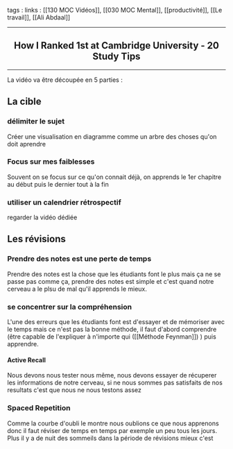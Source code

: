 tags : 
links : [[130 MOC Vidéos]], [[030 MOC Mental]], [[productivité]], [[Le travail]], [[Ali Abdaal]]

****

<h2 style="text-align: center;"> How I Ranked 1st at Cambridge University - 20 Study Tips </h2>

****



La vidéo va être découpée en 5 parties :

## La cible

### délimiter le sujet

Créer une visualisation en diagramme comme un arbre des choses qu'on doit aprendre

### Focus sur mes faiblesses 

Souvent on se focus sur ce qu'on connait déjà, on apprends le 1er chapitre au début puis le dernier tout à la fin

### utiliser un calendrier rétrospectif

regarder la vidéo dédiée

## Les révisions

### Prendre des notes est une perte de temps

Prendre des notes est la chose que les étudiants font le plus mais ça ne se passe pas comme ça, prendre des notes est simple et c'est quand notre cerveau a le plsu de mal qu'il apprends le mieux. 

### se concentrer sur la compréhension

L'une des erreurs que les étudiants font est d'essayer et de mémoriser avec le temps mais ce n'est pas la bonne méthode, il faut d'abord comprendre (être capable de l'expliquer à n'importe qui ([[Méthode Feynman]]) ) puis apprendre.

#### Active Recall

Nous devons nous tester nous même, nous devons essayer de récuperer les informations de notre cerveau, si ne nous sommes pas satisfaits de nos resultats c'est que nous ne nous testons assez

### Spaced Repetition

Comme la courbe d'oubli le montre nous oublions ce que nous apprenons donc il faut réviser de temps en temps par exemple un peu tous les jours. Plus il y a de nuit des sommeils dans la période de révisions mieux c'est
